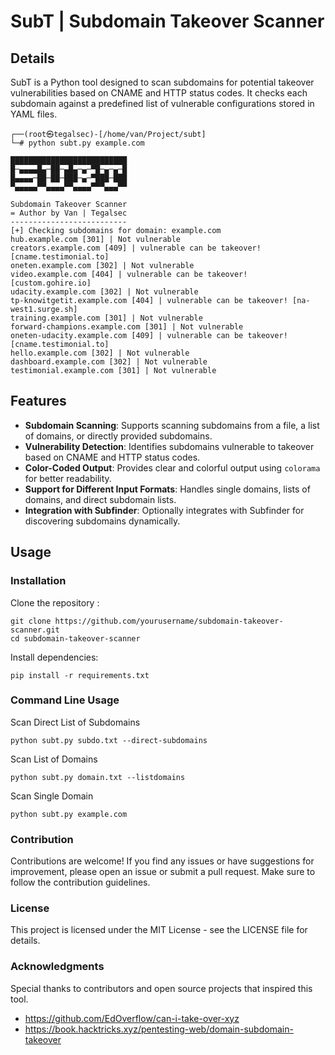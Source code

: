 # SubT | Subdomain Takeover Scanner

## Details
SubT is a Python tool designed to scan subdomains for potential takeover vulnerabilities based on CNAME and HTTP status codes. It checks each subdomain against a predefined list of vulnerable configurations stored in YAML files.
```
┌──(root㉿tegalsec)-[/home/van/Project/subt]
└─# python subt.py example.com

██████████████████████████                                                                                              
█─▄▄▄▄█▄─██─▄█▄─▄─▀█─▄─▄─█                                                                                              
█▄▄▄▄─██─██─███─▄─▀███─███                                                                                              
▀▄▄▄▄▄▀▀▄▄▄▄▀▀▄▄▄▄▀▀▀▄▄▄▀▀                                                                                              
                                                                                                                        
Subdomain Takeover Scanner                                                                                              
= Author by Van | Tegalsec                                                                                              
--------------------------                                                                                              
[+] Checking subdomains for domain: example.com                                                                      
hub.example.com [301] | Not vulnerable
creators.example.com [409] | vulnerable can be takeover! [cname.testimonial.to]
oneten.example.com [302] | Not vulnerable
video.example.com [404] | vulnerable can be takeover! [custom.gohire.io]
udacity.example.com [302] | Not vulnerable
tp-knowitgetit.example.com [404] | vulnerable can be takeover! [na-west1.surge.sh]
training.example.com [301] | Not vulnerable
forward-champions.example.com [301] | Not vulnerable
oneten-udacity.example.com [409] | vulnerable can be takeover! [cname.testimonial.to]
hello.example.com [302] | Not vulnerable
dashboard.example.com [302] | Not vulnerable
testimonial.example.com [301] | Not vulnerable
```
## Features
- **Subdomain Scanning**: Supports scanning subdomains from a file, a list of domains, or directly provided subdomains.
- **Vulnerability Detection**: Identifies subdomains vulnerable to takeover based on CNAME and HTTP status codes.
- **Color-Coded Output**: Provides clear and colorful output using `colorama` for better readability.
- **Support for Different Input Formats**: Handles single domains, lists of domains, and direct subdomain lists.
- **Integration with Subfinder**: Optionally integrates with Subfinder for discovering subdomains dynamically.

## Usage
### Installation
Clone the repository :
```
git clone https://github.com/yourusername/subdomain-takeover-scanner.git
cd subdomain-takeover-scanner
```
Install dependencies:
```
pip install -r requirements.txt
```
### Command Line Usage
Scan Direct List of Subdomains
```
python subt.py subdo.txt --direct-subdomains
```
Scan List of Domains
```
python subt.py domain.txt --listdomains
```
Scan Single Domain
```
python subt.py example.com
```
### Contribution
Contributions are welcome! If you find any issues or have suggestions for improvement, please open an issue or submit a pull request. Make sure to follow the contribution guidelines.

### License
This project is licensed under the MIT License - see the LICENSE file for details.

### Acknowledgments
Special thanks to contributors and open source projects that inspired this tool.
- https://github.com/EdOverflow/can-i-take-over-xyz
- https://book.hacktricks.xyz/pentesting-web/domain-subdomain-takeover
